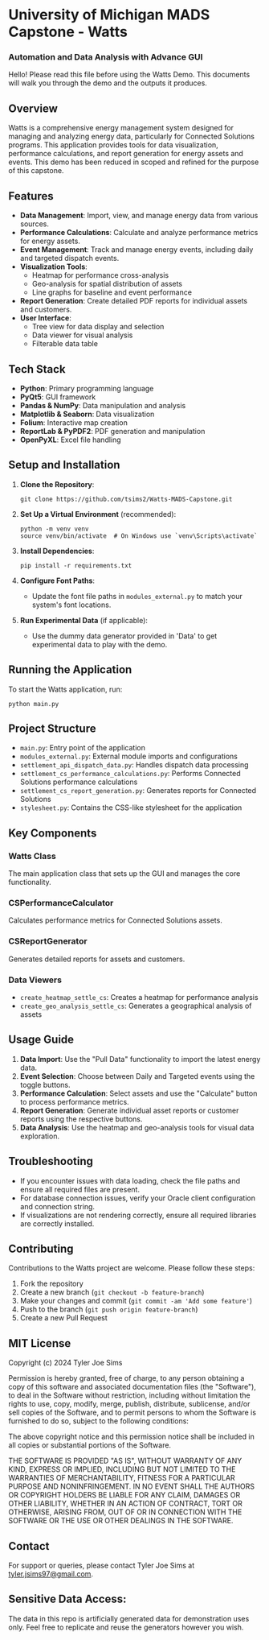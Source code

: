 # University of Michigan MADS Capstone - Watts
### Automation and Data Analysis with Advance GUI

Hello! Please read this file before using the Watts Demo. 
This documents will walk you through the demo and the outputs it produces. 

## Overview

Watts is a comprehensive energy management system designed for managing and analyzing energy data, particularly for Connected Solutions programs. 
This application provides tools for data visualization, performance calculations, and report generation for energy assets and events.
This demo has been reduced in scoped and refined for the purpose of this capstone.

## Features

- **Data Management**: Import, view, and manage energy data from various sources.
- **Performance Calculations**: Calculate and analyze performance metrics for energy assets.
- **Event Management**: Track and manage energy events, including daily and targeted dispatch events.
- **Visualization Tools**: 
  - Heatmap for performance cross-analysis
  - Geo-analysis for spatial distribution of assets
  - Line graphs for baseline and event performance
- **Report Generation**: Create detailed PDF reports for individual assets and customers.
- **User Interface**: 
  - Tree view for data display and selection
  - Data viewer for visual analysis
  - Filterable data table

## Tech Stack

- **Python**: Primary programming language
- **PyQt5**: GUI framework
- **Pandas & NumPy**: Data manipulation and analysis
- **Matplotlib & Seaborn**: Data visualization
- **Folium**: Interactive map creation
- **ReportLab & PyPDF2**: PDF generation and manipulation
- **OpenPyXL**: Excel file handling

## Setup and Installation

1. **Clone the Repository**:
   ```
   git clone https://github.com/tsims2/Watts-MADS-Capstone.git
   ```

2. **Set Up a Virtual Environment** (recommended):
   ```
   python -m venv venv
   source venv/bin/activate  # On Windows use `venv\Scripts\activate`
   ```

3. **Install Dependencies**:
   ```
   pip install -r requirements.txt
   ```

4. **Configure Font Paths**:
   - Update the font file paths in `modules_external.py` to match your system's font locations.

5. **Run Experimental Data** (if applicable):
   - Use the dummy data generator provided in 'Data' to get experimental data to play with the demo.

## Running the Application

To start the Watts application, run:

```
python main.py
```

## Project Structure

- `main.py`: Entry point of the application
- `modules_external.py`: External module imports and configurations
- `settlement_api_dispatch_data.py`: Handles dispatch data processing
- `settlement_cs_performance_calculations.py`: Performs Connected Solutions performance calculations
- `settlement_cs_report_generation.py`: Generates reports for Connected Solutions
- `stylesheet.py`: Contains the CSS-like stylesheet for the application

## Key Components

### Watts Class

The main application class that sets up the GUI and manages the core functionality.

### CSPerformanceCalculator

Calculates performance metrics for Connected Solutions assets.

### CSReportGenerator

Generates detailed reports for assets and customers.

### Data Viewers

- `create_heatmap_settle_cs`: Creates a heatmap for performance analysis
- `create_geo_analysis_settle_cs`: Generates a geographical analysis of assets

## Usage Guide

1. **Data Import**: Use the "Pull Data" functionality to import the latest energy data.
2. **Event Selection**: Choose between Daily and Targeted events using the toggle buttons.
3. **Performance Calculation**: Select assets and use the "Calculate" button to process performance metrics.
4. **Report Generation**: Generate individual asset reports or customer reports using the respective buttons.
5. **Data Analysis**: Use the heatmap and geo-analysis tools for visual data exploration.

## Troubleshooting

- If you encounter issues with data loading, check the file paths and ensure all required files are present.
- For database connection issues, verify your Oracle client configuration and connection string.
- If visualizations are not rendering correctly, ensure all required libraries are correctly installed.

## Contributing

Contributions to the Watts project are welcome. Please follow these steps:

1. Fork the repository
2. Create a new branch (`git checkout -b feature-branch`)
3. Make your changes and commit (`git commit -am 'Add some feature'`)
4. Push to the branch (`git push origin feature-branch`)
5. Create a new Pull Request

## MIT License

Copyright (c) 2024 Tyler Joe Sims

Permission is hereby granted, free of charge, to any person obtaining a copy
of this software and associated documentation files (the "Software"), to deal
in the Software without restriction, including without limitation the rights
to use, copy, modify, merge, publish, distribute, sublicense, and/or sell
copies of the Software, and to permit persons to whom the Software is
furnished to do so, subject to the following conditions:

The above copyright notice and this permission notice shall be included in all
copies or substantial portions of the Software.

THE SOFTWARE IS PROVIDED "AS IS", WITHOUT WARRANTY OF ANY KIND, EXPRESS OR
IMPLIED, INCLUDING BUT NOT LIMITED TO THE WARRANTIES OF MERCHANTABILITY,
FITNESS FOR A PARTICULAR PURPOSE AND NONINFRINGEMENT. IN NO EVENT SHALL THE
AUTHORS OR COPYRIGHT HOLDERS BE LIABLE FOR ANY CLAIM, DAMAGES OR OTHER
LIABILITY, WHETHER IN AN ACTION OF CONTRACT, TORT OR OTHERWISE, ARISING FROM,
OUT OF OR IN CONNECTION WITH THE SOFTWARE OR THE USE OR OTHER DEALINGS IN THE
SOFTWARE.

## Contact

For support or queries, please contact Tyler Joe Sims at tyler.jsims97@gmail.com.

## Sensitive Data Access:
The data in this repo is artificially generated data for demonstration uses only.
Feel free to replicate and reuse the generators however you wish.

